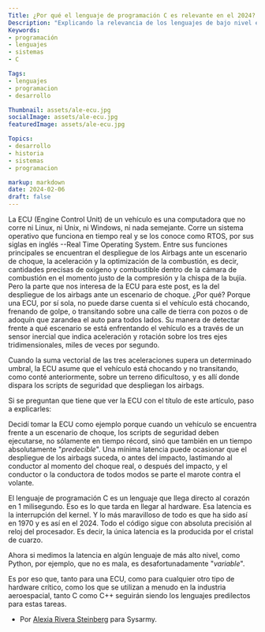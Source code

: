 ```yaml
---
Title: ¿Por qué el lenguaje de programación C es relevante en el 2024? ... Y lo seguirá siendo.
Description: "Explicando la relevancia de los lenguajes de bajo nivel en el mundo actual"
Keywords:
- programación
- lenguajes
- sistemas
- C

Tags:
- lenguajes
- programacion
- desarrollo

Thumbnail: assets/ale-ecu.jpg
socialImage: assets/ale-ecu.jpg
featuredImage: assets/ale-ecu.jpg

Topics:
- desarrollo
- historia
- sistemas
- programacion

markup: markdown
date: 2024-02-06
draft: false
---
```


La ECU (Engine Control Unit) de un vehículo es una computadora que no corre ni Linux, ni Unix, ni Windows, ni nada semejante. Corre un sistema operativo que funciona en tiempo real y se los conoce como RTOS, por sus siglas en inglés --Real Time Operating System.
Entre sus funciones principales se encuentran el despliegue de los Airbags ante un escenario de choque, la aceleración y la optimización de la combustión, es decir, cantidades precisas de oxígeno y combustible dentro de la cámara de combustión en el momento justo de la compresión y la chispa de la bujía.  Pero la parte que nos interesa de la ECU para este post, es la del despliegue de los airbags ante un escenario de choque.
¿Por qué? Porque una ECU, por sí sola, no puede darse cuenta si el vehículo está chocando, frenando de golpe, o transitando sobre una calle de tierra con pozos o de adoquín que zarandea el auto para todos lados.
Su manera de detectar frente a qué escenario se está enfrentando el vehículo es a través de un sensor inercial que indica aceleración y rotación sobre los tres ejes tridimensionales, miles de veces por segundo.

Cuando la suma vectorial de las tres aceleraciones supera un determinado umbral, la ECU asume que el vehículo está chocando y no transitando, como conté anteriormente, sobre un terreno dificultoso, y es allí donde dispara los scripts
de seguridad que despliegan los airbags.

Si se preguntan que tiene que ver la ECU con el título de este artículo, paso a explicarles:

Decidí tomar la ECU como ejemplo porque cuando un vehículo se encuentra frente a un escenario de choque, los scripts de seguridad deben ejecutarse, no sólamente en tiempo récord, sinó que también en un tiempo absolutamente "_predecible_".
Una mínima latencia puede ocasionar que el despliegue de los airbags suceda, o antes del impacto, lastimando al conductor al momento del choque real, o después del impacto, y el conductor o la conductora de todos modos se parte el marote contra el volante.

El lenguaje de programación C es un lenguaje que llega directo al corazón en 1 milisegundo. Eso es lo que tarda en llegar al hardware. Esa latencia es la interrupción del kernel. Y lo más maravilloso de todo es que ha sido así en 1970 y es así en el 2024.
Todo el código sigue con absoluta precisión al reloj del procesador. Es decir, la única latencia es la producida por el cristal de cuarzo.

Ahora si medimos la latencia en algún lenguaje de más alto nivel, como Python, por ejemplo, que no es mala, es desafortunadamente "_variable_".

Es por eso que, tanto para una ECU, como para cualquier otro tipo de hardware crítico, como los que se utilizan a menudo en la industria aeroespacial, tanto C como C++ seguirán siendo los lenguajes predilectos para estas tareas.

* Por [Alexia Rivera Steinberg](https://twitter.com/alexiarsteinn) para Sysarmy.

